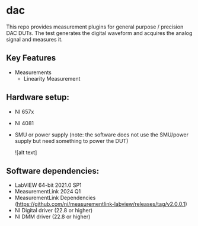 # dac
This repo provides measurement plugins for general purpose / precision DAC DUTs. The test generates the digital waveform  and acquires the analog signal and measures it.

## Key Features
- Measurements
    - Linearity Measurement

## Hardware setup:
- NI 657x
- NI 4081

- SMU or power supply (note: the software does not use the SMU/power supply but need something to power the DUT)

  ![alt text]

## Software dependencies:
- LabVIEW 64-bit 2021.0 SP1
- MeasurementLink 2024 Q1
- MeasurementLink Dependencies (https://github.com/ni/measurementlink-labview/releases/tag/v2.0.0.1)
- NI Digital driver (22.8 or higher)
- NI DMM driver (22.8 or higher)

[comment]: # (add link to documnetation at community level)
